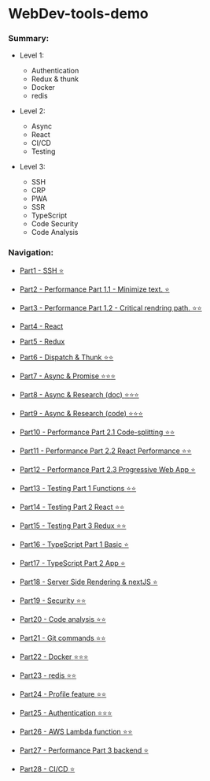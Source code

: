 # WebDev-tools-demo

### Summary:

- Level 1:
    - Authentication
    - Redux & thunk
    - Docker
    - redis

- Level 2:
    - Async
    - React
    - CI/CD
    - Testing

- Level 3:
    - SSH
    - CRP
    - PWA
    - SSR
    - TypeScript
    - Code Security
    - Code Analysis

### Navigation:

- [Part1 - SSH :star:](https://github.com/DonghaoWu/WebDev-tools-demo/blob/master/SSH/SSH-Readme.md) 

- [Part2 - Performance Part 1.1 - Minimize text. :star:](https://github.com/DonghaoWu/WebDev-tools-demo/blob/master/Performance-Part1/PP1.1-Readme.md) 

- [Part3 - Performance Part 1.2 - Critical rendring path. :star::star:](https://github.com/DonghaoWu/WebDev-tools-demo/blob/master/Performance-Part1/PP1.2-Readme.md) 

- [Part4 - React](https://github.com/DonghaoWu/WebDev-tools-demo/blob/master/React%2BRedux%2Bwebpack/React-Readme.md) 

- [Part5 - Redux](https://github.com/DonghaoWu/WebDev-tools-demo/blob/master/React%2BRedux%2Bwebpack/Redux-Readme.md) 

- [Part6 - Dispatch & Thunk :star::star:](https://github.com/DonghaoWu/WebDev-tools-demo/blob/master/React%2BRedux%2Bwebpack/Dispatch-Thunk.md) 

- [Part7 - Async & Promise :star::star::star:](https://github.com/DonghaoWu/WebDev-tools-demo/blob/master/Async/Async-Promise.md) 
- [Part8 - Async & Research (doc) :star::star::star:](https://github.com/DonghaoWu/WebDev-tools-demo/blob/master/Async/Async-Research(doc).md) 

- [Part9 - Async & Research (code) :star::star::star:](https://github.com/DonghaoWu/WebDev-tools-demo/blob/master/Async/Async-Research(code).md) 

- [Part10 - Performance Part 2.1 Code-splitting :star::star:](https://github.com/DonghaoWu/WebDev-tools-demo/blob/master/Performance-Part2/Code-splitting.md) 

- [Part11 - Performance Part 2.2 React Performance :star::star:](https://github.com/DonghaoWu/WebDev-tools-demo/blob/master/Performance-Part2/React-Performance.md) 

- [Part12 - Performance Part 2.3 Progressive Web App :star:](https://github.com/DonghaoWu/WebDev-tools-demo/blob/master/Performance-Part2/Progressive-Web-App.md) 

- [Part13 - Testing Part 1 Functions :star::star:](https://github.com/DonghaoWu/WebDev-tools-demo/blob/master/Testing/Testing-function.md)

- [Part14 - Testing Part 2 React :star::star:](https://github.com/DonghaoWu/WebDev-tools-demo/blob/master/Testing/Testing-React.md)

- [Part15 - Testing Part 3 Redux :star::star:](https://github.com/DonghaoWu/WebDev-tools-demo/blob/master/Testing/Testing-Redux.md)

- [Part16 - TypeScript Part 1 Basic :star:](https://github.com/DonghaoWu/WebDev-tools-demo/blob/master/TypeScript/Basic.md)

- [Part17 - TypeScript Part 2 App :star:](https://github.com/DonghaoWu/WebDev-tools-demo/blob/master/TypeScript/TypeScript%40App.md)

- [Part18 - Server Side Rendering & nextJS :star:](https://github.com/DonghaoWu/WebDev-tools-demo/blob/master/Server-side-rendering/SSR-nextJS.md)

- [Part19 - Security :star::star:](https://github.com/DonghaoWu/WebDev-tools-demo/blob/master/Security/Security.md)

- [Part20 - Code analysis :star::star:](https://github.com/DonghaoWu/WebDev-tools-demo/blob/master/Code-Analysis/Code-Analysis.md)

- [Part21 - Git commands :star::star:](https://github.com/DonghaoWu/WebDev-tools-demo/blob/master/Git/Git(Chinese).md)

- [Part22 - Docker :star::star::star:](https://github.com/DonghaoWu/WebDev-tools-demo/blob/master/Docker/Docker.md)

- [Part23 - redis :star::star:](https://github.com/DonghaoWu/WebDev-tools-demo/blob/master/Redis/Redis.md)

- [Part24 - Profile feature :star::star:](https://github.com/DonghaoWu/WebDev-tools-demo/blob/master/Profile-feature/Profile-feature.md)

- [Part25 - Authentication :star::star::star:](https://github.com/DonghaoWu/WebDev-tools-demo/blob/master/Authentication/Authentication.md)

- [Part26 - AWS Lambda function :star::star:](https://github.com/DonghaoWu/WebDev-tools-demo/blob/master/AWS/AWS.md)

- [Part27 - Performance Part 3 backend :star:](https://github.com/DonghaoWu/WebDev-tools-demo/blob/master/Performance-Part3/PP3.md)

- [Part28 - CI/CD :star:](https://github.com/DonghaoWu/WebDev-tools-demo/blob/master/CI-CD/CI-CD.md)

